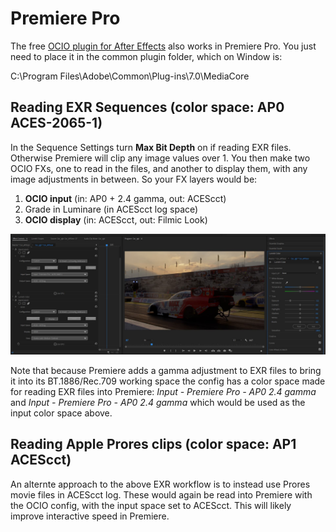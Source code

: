 # Premiere Pro

The free [OCIO plugin for After Effects](https://fnordware.blogspot.com/2012/05/opencolorio-for-after-effects.html) also works in Premiere Pro. You just need to place it in the common plugin folder, which on Window is:<br>

C:\Program Files\Adobe\Common\Plug-ins\7.0\MediaCore

## Reading EXR Sequences (color space: AP0 ACES-2065-1)

In the Sequence Settings turn  **Max Bit Depth** on if reading EXR files. Otherwise Premiere will clip any image values over 1. You then make two OCIO FXs, one to read in the files, and another to display them, with any image adjustments in between. So your FX layers would be:

   1. **OCIO input** (in: AP0 + 2.4 gamma, out: ACEScct)
   1. Grade in Luminare (in ACEScct log space)
   1.  **OCIO display** (in: ACEScct, out: Filmic Look)
   
   ![img](docs/img/Premiere.jpg)
 
Note that because Premiere adds a gamma adjustment to EXR files to bring it into its BT.1886/Rec.709 working space the config has a color space made for reading EXR files into Premiere: *Input - Premiere Pro - AP0 2.4 gamma* and *Input - Premiere Pro - AP0 2.4 gamma* which would be used as the input color space above. 

## Reading Apple Prores clips (color space: AP1 ACEScct)

An alternte approach to the above EXR workflow is to instead use Prores movie files in ACEScct log. These would again be read into Premiere with the OCIO config, with the input space set to ACEScct. This will likely improve interactive speed in Premiere.
